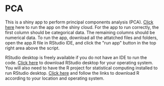 # PCA
This is a shiny app to perform principal components analysis (PCA).  [Click here](https://christopherbeaver.shinyapps.io/pca2/) here to run the app on the shiny cloud.  For the app to run correctly, the first column should be categorical data.  The remaining columns should be numerical data.  To run the app, download all the attatched files and folders, open the app.R file in RStudio IDE, and click the "run app" button in the top right area above the script.

RStudio desktop is freely available if you do not have an IDE to run the code.  [Click here](https://posit.co/downloads/) to download RStudio desktop for your operating system.  You will also need to have the R project for statistical computing installed to run RStudio desktop.  [Click here](https://cran.r-project.org/mirrors.html) and follow the links to download R according to your location and operating system.

